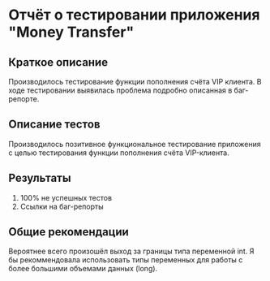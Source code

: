 # Отчёт о тестировании приложения "Money Transfer"

## Краткое описание

Производилось тестирование функции пополнения счёта VIP клиента. В ходе тестировании выявилась проблема подробно описанная в баг-репорте.

## Описание тестов

Производилось позитивное функциональное тестирование приложения с целью тестирования функции пополнения счёта VIP-клиента.

## Результаты

1. 100% не успешных тестов
2. Ссылки на баг-репорты

## Общие рекомендации

 Вероятнее всего произошёл выход за границы типа переменной int. Я бы рекоммендовала использовать типы переменных для работы с более большими объемами данных (long).